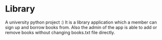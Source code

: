 # Library
A university python project :)
It is a library application which a member can sign up and borrow books from.
Also the admin of the app is able to add or remove books without changing books.txt file directly.
